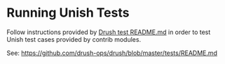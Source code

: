 Running Unish Tests
===================

Follow instructions provided by [Drush test README.md](https://github.com/drush-ops/drush/blob/master/tests/README.md) in order to test Unish test cases provided by contrib modules.

See: https://github.com/drush-ops/drush/blob/master/tests/README.md